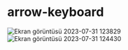 # arrow-keyboard
![Ekran görüntüsü 2023-07-31 123829](https://github.com/lalaibrahimzade/test/assets/116654316/09f46b98-27f4-4e48-9536-6a9199014fc0)
![Ekran görüntüsü 2023-07-31 124430](https://github.com/lalaibrahimzade/test/assets/116654316/c66d3082-c2bd-4fc8-8b6a-b1a35e1208ac)
